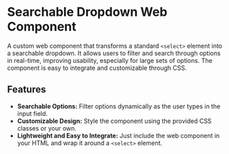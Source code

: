 # Searchable Dropdown Web Component

A custom web component that transforms a standard `<select>` element into a searchable dropdown. It allows users to filter and search through options in real-time, improving usability, especially for large sets of options. The component is easy to integrate and customizable through CSS.

## Features

- **Searchable Options:** Filter options dynamically as the user types in the input field.
- **Customizable Design:** Style the component using the provided CSS classes or your own.
- **Lightweight and Easy to Integrate:** Just include the web component in your HTML and wrap it around a `<select>` element.